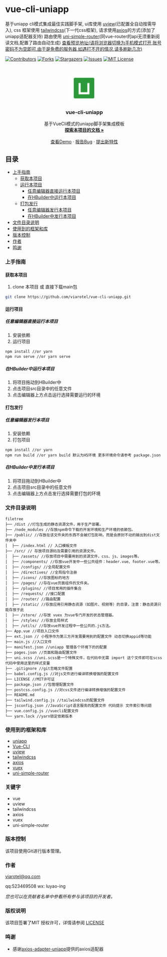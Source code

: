

# vue-cli-uniapp

基于uniapp cli模式集成最佳实践脚手架, ui库使用 [uview](https://v1.uviewui.com/)(已配置全自动按需导入), css 框架使用 [tailwindcss](https://www.tailwindcss.cn/)(下一代css框架), 请求使用[axios](http://www.axios-js.com/)的方式(添加了uniapp适配器支持) 路由使用 [uni-simple-router](https://hhyang.cn/v2/)(同vue-router的api无须重新阅读文档,配置了路由自动生成) [查看预览地址(请将浏览器切换为手机模式打开,账号密码不为空即可,由于是免费的服务器,如遇打不开的情况,请多刷新几次)](https://static-3e173b30-f914-4276-8526-f91cd7e32d6a.bspapp.com/)

<!-- PROJECT SHIELDS -->

[![Contributors][contributors-shield]][contributors-url]
[![Forks][forks-shield]][forks-url]
[![Stargazers][stars-shield]][stars-url]
[![Issues][issues-shield]][issues-url]
[![MIT License][license-shield]][license-url]
<!-- [![LinkedIn][linkedin-shield]][linkedin-url] -->

<!-- PROJECT LOGO -->
<br />

<p align="center">
  <a href="https://github.com/Viarotel/vue-cli-uniapp">
    <img src="src/static/images/logo.png" alt="viarotel" height="80">
  </a>
  <h3 align="center">vue-cli-uniapp</h3>
  <p align="center">
    基于VueCli模式的uniapp脚手架集成模板
    <br />
    <a href="https://github.com/Viarotel/vue-cli-uniapp"><strong>探索本项目的文档 »</strong></a>
    <br />
    <br />
    <a href="https://github.com/Viarotel/vue-cli-uniapp">查看Demo</a>
    ·
    <a href="https://github.com/Viarotel/vue-cli-uniapp/issues">报告Bug</a>
    ·
    <a href="https://github.com/Viarotel/vue-cli-uniapp/issues">提出新特性</a>
  </p>



## 目录

- [上手指南](#上手指南)
  - [获取本项目](#获取本项目)
  - [运行本项目](#运行项目)
    - [任意编辑器直接运行本项目](#任意编辑器直接运行本项目)
    - [在HBuilder中运行本项目](#在HBuilder中运行本项目)
  - [打包发行](#打包发行)
    - [任意编辑器发行本项目](#任意编辑器发行本项目)
    - [在HBuilder中发行本项目](#在HBuilder中发行本项目)
- [文件目录说明](#文件目录说明)
- [使用到的框架和库](#使用到的框架和库)
- [版本控制](#版本控制)
- [作者](#作者)
- [鸣谢](#鸣谢)

### 上手指南

#### 获取本项目

1. clone 本项目 或 直接下载main包

```sh
git clone https://github.com/viarotel/vue-cli-uniapp.git
```

#### 运行项目

##### 任意编辑器直接运行本项目

1. 安装依赖
2. 运行项目

```sh
npm install //or yarn
npm run serve //or yarn serve
```

##### 在HBuilder中运行本项目

1. 将项目拖动到HBuilder中
2. 点击项目src目录中的任意文件
3. 点击编辑器上方点击运行选择需要运行的环境

#### 打包发行

##### 任意编辑器发行本项目

1. 安装依赖
2. 打包项目

```sh
npm install //or yarn
npm run build //or yarn build 默认为H5环境 更多环境命令请参考 package.json 中的 scripts字段
```

##### 在HBuilder中发行本项目

1. 将项目拖动到HBuilder中
2. 点击项目src目录中的任意文件
3. 点击编辑器上方点击发行选择需要打包的环境

### 文件目录说明

```
filetree
├── /dist //打包生成的静态资源文件，用于生产部署。
├── /node_modules //存放npm命令下载的开发环境和生产环境的依赖包。
├── /public/ //存放在该文件夹的东西不会被打包影响，而是会原封不动的输出到dist文件夹中
│  ├── /index.html // 入口模板文件
├── /src/ // 存放项目源码及需要引用的资源文件。
│  ├── /assets/ //存放项目中需要用到的资源文件，css、js、images等。
│  ├── /components/ //存放vue开发中一些公共组件：header.vue、footer.vue等。
│  ├── /configs/ //全局配置文件
│  ├── /directives/ //全局指令注册
│  ├── /icons/ //存放图标的地方
│  ├── /pages/ //存在vue页面组件的文件夹。
│  ├── /plugins/ //项目常用的插件集合
│  ├── /requests/ //接口配置
│  ├── /router/ //路由配置
│  ├── /static/ //存放应用引用静态资源（如图片、视频等）的目录，注意：静态资源只能存放于此
│  ├── /store/ //存放 vuex 为vue专门开发的状态管理器。
│  ├── /styles/ //存放全局样式
│  ├── /utils/ //存放vue开发过程中一些公共的.js方法。
├── App.vue //项目入口文件
├── ext.json // 小程序作为第三方开发需要用到的配置文件 动态切换appid等功能
├── main.js //入口文件
├── manifest.json //uniapp 管理各个环境下的的配置
├── pages.json //页面和路由配置文件
├── uni.scss //uni.scss是一个特殊文件，在代码中无需 import 这个文件即可在scss代码中使用这里的样式变量
├── .gitignore //git忽略文件配置
├── babel.config.js //对js文件进行编译转换增强的配置文件
├── LICENSE //MIT许可证
├── package.json //包管理配置文件
├── postcss.config.js //对css文件进行编译转换增强的配置文件
├── README.md
├── tailwind.config.js //tailwindcss的配置文件
├── jsconfig.json //JavaScript语言服务的配置文件 代码提示 文件索引等问题
├── vue.config.js //vuecli配置文件
└── yarn.lock //yarn锁定依赖版本
```

### 使用到的框架和库

- [uniapp](https://uniapp.dcloud.io/)
- [Vue-CLI](https://cli.vuejs.org)
- [uview](https://www.uviewui.com/)
- [tailwindcss](https://www.tailwindcss.cn/)
- [axios](http://www.axios-js.com/)
- [vuex](https://vuex.vuejs.org/zh/)
- [uni-simple-router](https://hhyang.cn/v2/)

### 关键字

- vue
- uview
- tailwindcss
- axios
- vuex
- uni-simple-router

### 版本控制

该项目使用Git进行版本管理。

### 作者

viarotel@qq.com

qq:523469508 wx: luyao-ing

 *您也可以在贡献者名单中参看所有参与该项目的开发者。*

### 版权说明

该项目签署了MIT 授权许可，详情请参阅 [LICENSE](LICENSE)

### 鸣谢


- 感谢[axios-adapter-uniapp](https://github.com/lcysgsg/axios-adapter-uniapp)提供的axios适配器

<!-- links -->

[your-project-path]:viarotel/vue-cli-uniapp
[contributors-shield]: https://img.shields.io/github/contributors/viarotel/vue-cli-uniapp.svg?style=flat-square
[contributors-url]: https://github.com/viarotel/vue-cli-uniapp/graphs/contributors
[forks-shield]: https://img.shields.io/github/forks/viarotel/vue-cli-uniapp.svg?style=flat-square
[forks-url]: https://github.com/viarotel/vue-cli-uniapp/network/members
[stars-shield]: https://img.shields.io/github/stars/viarotel/vue-cli-uniapp.svg?style=flat-square
[stars-url]: https://github.com/viarotel/vue-cli-uniapp/stargazers
[issues-shield]: https://img.shields.io/github/issues/viarotel/vue-cli-uniapp.svg?style=flat-square
[issues-url]: https://img.shields.io/github/issues/viarotel/vue-cli-uniapp.svg
[license-shield]: https://img.shields.io/github/license/viarotel/vue-cli-uniapp.svg?style=flat-square
[license-url]: https://github.com/viarotel/vue-cli-uniapp/blob/master/LICENSE
[linkedin-shield]: https://img.shields.io/badge/-LinkedIn-black.svg?style=flat-square&logo=linkedin&colorB=555
[linkedin-url]: https://linkedin.com/in/viarotel
